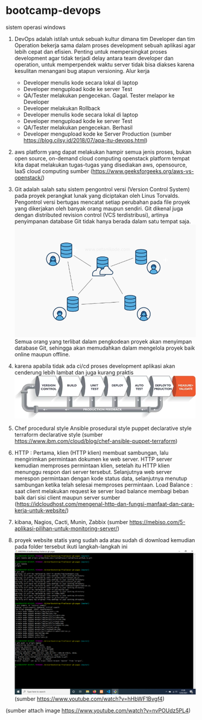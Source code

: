 # bootcamp-devops
sistem operasi windows

1. DevOps adalah istilah untuk sebuah kultur dimana tim Developer dan tim Operation bekerja sama dalam proses development sebuah aplikasi agar lebih cepat dan efisien. 
Penting untuk mempersingkat proses development agar tidak terjadi delay antara team developer dan operation, untuk memperpendek waktu server tidak bisa diakses karena kesulitan menangani bug atapun versioning.
Alur kerja
    - Developer menulis kode secara lokal di laptop
    - Developer mengupload kode ke server Test
    - QA/Tester melakukan pengecekan. Gagal. Tester melapor ke Developer
    - Developer melakukan Rollback
    - Developer menulis kode secara lokal di laptop
    - Developer mengupload kode ke server Test
    - QA/Tester melakukan pengecekan. Berhasil
    - Developer mengupload kode ke Server Production
 (sumber https://blog.cilsy.id/2018/07/apa-itu-devops.html)

2. aws platform yang dapat melakukan hampir semua jenis proses, bukan open source, on-demand cloud computing 
   openstack platform tempat kita dapat melakukan tugas-tugas yang disediakan aws, opensource, IaaS cloud computing
sumber (https://www.geeksforgeeks.org/aws-vs-openstack/)
3. Git adalah salah satu sistem pengontrol versi (Version Control System) pada proyek perangkat lunak yang diciptakan oleh Linus Torvalds.
Pengontrol versi bertugas mencatat setiap perubahan pada file proyek yang dikerjakan oleh banyak orang maupun sendiri.
Git dikenal juga dengan distributed revision control (VCS terdistribusi), artinya penyimpanan database Git tidak hanya berada dalam satu tempat saja.
![](images/03.png)
Semua orang yang terlibat dalam pengkodean proyek akan menyimpan database Git, sehingga akan memudahkan dalam mengelola proyek baik online maupun offline.
4. karena apabila tidak ada ci/cd proses development aplikasi akan cenderung lebih lambat dan juga kurang praktis ![](images/04.webp)
5. Chef  procedural style
   Ansible prosedural style
   puppet declarative style
   terraform declarative style
  (sumber https://www.ibm.com/cloud/blog/chef-ansible-puppet-terraform)
6. HTTP : Pertama, klien (HTTP klien) membuat sambungan, 
          lalu mengirimkan permintaan dokumen ke web server.
          HTTP server kemudian memproses permintaan klien, setelah itu HTTP klien menunggu respon dari server tersebut.
          Selanjutnya web server merespon permintaan dengan kode status data, 
          selanjutnya menutup sambungan ketika telah selesai memproses permintaan.
   Load Balance : saat client melakukan request ke server load balance membagi beban baik dari sisi client maupun server
sumber (https://idcloudhost.com/mengenal-http-dan-fungsi-manfaat-dan-cara-kerja-untuk-website/)
7. kibana, Nagios, Cacti, Munin, Zabbix (sumber https://mebiso.com/5-aplikasi-pilihan-untuk-monitoring-server/)
8. proyek website statis yang sudah ada atau sudah di download kemudian pada folder tersebut ikuti langkah-langkah ini ![](images/08.png) (sumber https://www.youtube.com/watch?v=hHbWF1Bvgf4)

(sumber attach image https://www.youtube.com/watch?v=nvPOUdz5PL4)
